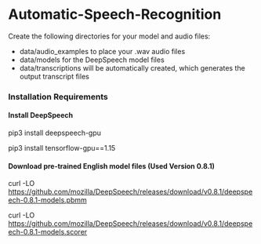 # Automatic-Speech-Recognition

Create the following directories for your model and audio files:
  - data/audio_examples to place your .wav audio files
  - data/models for the DeepSpeech model files
  - data/transcriptions will be automatically created, which generates the output transcript files

### Installation Requirements

#### Install DeepSpeech
pip3 install deepspeech-gpu

pip3 install tensorflow-gpu==1.15

#### Download pre-trained English model files (Used Version 0.8.1)
curl -LO https://github.com/mozilla/DeepSpeech/releases/download/v0.8.1/deepspeech-0.8.1-models.pbmm

curl -LO https://github.com/mozilla/DeepSpeech/releases/download/v0.8.1/deepspeech-0.8.1-models.scorer


